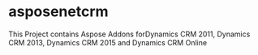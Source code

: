 # asposenetcrm
This Project contains Aspose Addons forDynamics CRM 2011, Dynamics CRM 2013, Dynamics CRM 2015 and Dynamics CRM Online
